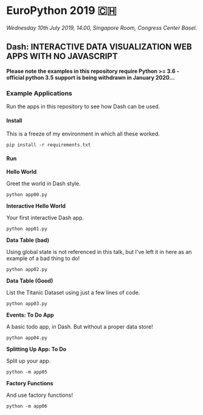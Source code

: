 # EuroPython 2019 🇨🇭

_Wednesday 10th July 2019, 14.00, Singapore Room, Congress Center Basel._

## Dash: INTERACTIVE DATA VISUALIZATION WEB APPS WITH NO JAVASCRIPT

**Please note the examples in this repository require Python >= 3.6 - official python 3.5 support is being withdrawn in January 2020...**

### Example Applications

Run the apps in this repository to see how Dash can be used.

#### Install

This is a freeze of my environment in which all these worked.

    pip install -r requirements.txt

#### Run

**Hello World**

Greet the world in Dash style.

    python app00.py


**Interactive Hello World**

Your first interactive Dash app.

    python app01.py


**Data Table (bad)**

Using global state is not referenced in this talk, but I've left it in here as an example of a bad thing to do!

    python app02.py


**Data Table (Good)**

List the Titanic Dataset using just a few lines of code.

    python app03.py

**Events: To Do App**

A basic todo app, in Dash. But without a proper data store!

    python app04.py


**Splitting Up App: To Do**

Split up your app.

    python -m app05


**Factory Functions**

And use factory functions!

    python -m app06
